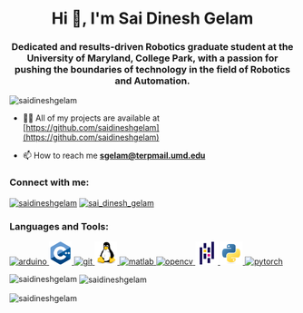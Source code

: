 <h1 align="center">Hi 👋, I'm Sai Dinesh Gelam</h1>
<h3 align="center"> Dedicated and results-driven Robotics graduate student at the University of Maryland, College Park, with a passion for pushing the boundaries of technology in the field of Robotics and Automation.</h3>

<p align="left"> <img src="https://komarev.com/ghpvc/?username=saidineshgelam&label=Profile%20views&color=0e75b6&style=flat" alt="saidineshgelam" /> </p>

- 👨‍💻 All of my projects are available at [https://github.com/saidineshgelam](https://github.com/saidineshgelam)

- 📫 How to reach me **sgelam@terpmail.umd.edu**

<h3 align="left">Connect with me:</h3>
<p align="left">
<a href="https://linkedin.com/in/saidineshgelam" target="blank"><img align="center" src="https://raw.githubusercontent.com/rahuldkjain/github-profile-readme-generator/master/src/images/icons/Social/linked-in-alt.svg" alt="saidineshgelam" height="30" width="40" /></a>
<a href="https://www.leetcode.com/sai_dinesh_gelam" target="blank"><img align="center" src="https://raw.githubusercontent.com/rahuldkjain/github-profile-readme-generator/master/src/images/icons/Social/leet-code.svg" alt="sai_dinesh_gelam" height="30" width="40" /></a>
</p>

<h3 align="left">Languages and Tools:</h3>
<p align="left"> <a href="https://www.arduino.cc/" target="_blank" rel="noreferrer"> <img src="https://cdn.worldvectorlogo.com/logos/arduino-1.svg" alt="arduino" width="40" height="40"/> </a> <a href="https://www.w3schools.com/cpp/" target="_blank" rel="noreferrer"> <img src="https://raw.githubusercontent.com/devicons/devicon/master/icons/cplusplus/cplusplus-original.svg" alt="cplusplus" width="40" height="40"/> </a> <a href="https://git-scm.com/" target="_blank" rel="noreferrer"> <img src="https://www.vectorlogo.zone/logos/git-scm/git-scm-icon.svg" alt="git" width="40" height="40"/> </a> <a href="https://www.linux.org/" target="_blank" rel="noreferrer"> <img src="https://raw.githubusercontent.com/devicons/devicon/master/icons/linux/linux-original.svg" alt="linux" width="40" height="40"/> </a> <a href="https://www.mathworks.com/" target="_blank" rel="noreferrer"> <img src="https://upload.wikimedia.org/wikipedia/commons/2/21/Matlab_Logo.png" alt="matlab" width="40" height="40"/> </a> <a href="https://opencv.org/" target="_blank" rel="noreferrer"> <img src="https://www.vectorlogo.zone/logos/opencv/opencv-icon.svg" alt="opencv" width="40" height="40"/> </a> <a href="https://pandas.pydata.org/" target="_blank" rel="noreferrer"> <img src="https://raw.githubusercontent.com/devicons/devicon/2ae2a900d2f041da66e950e4d48052658d850630/icons/pandas/pandas-original.svg" alt="pandas" width="40" height="40"/> </a> <a href="https://www.python.org" target="_blank" rel="noreferrer"> <img src="https://raw.githubusercontent.com/devicons/devicon/master/icons/python/python-original.svg" alt="python" width="40" height="40"/> </a> <a href="https://pytorch.org/" target="_blank" rel="noreferrer"> <img src="https://www.vectorlogo.zone/logos/pytorch/pytorch-icon.svg" alt="pytorch" width="40" height="40"/> </a> </p>

<p><img align="left" src="https://github-readme-stats.vercel.app/api/top-langs?username=saidineshgelam&show_icons=true&locale=en&layout=compact" alt="saidineshgelam" /></p>

<p>&nbsp;<img align="center" src="https://github-readme-stats.vercel.app/api?username=saidineshgelam&show_icons=true&locale=en" alt="saidineshgelam" /></p>

<p><img align="center" src="https://github-readme-streak-stats.herokuapp.com/?user=saidineshgelam&" alt="saidineshgelam" /></p>

